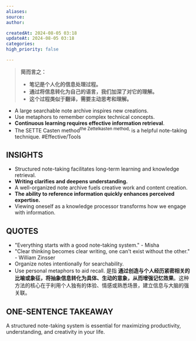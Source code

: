 ```yaml
---
aliases: 
source: 
author: 

createdAt: 2024-08-05 03:18
updateAt: 2024-08-05 03:18
categories: 
high_priority: false

---
```



> **简而言之：**
> 
> - **笔记是个人化的信息处理过程。**
> - **通过将信息转化为自己的语言，我们加深了对它的理解。**
> - **这个过程类似于翻译，需要主动思考和理解。**

- A large searchable note archive inspires new creations.
- Use metaphors to remember complex technical concepts.
- **Continuous learning requires effective information retrieval**.
- The SETTE Casten method<sup>the Zettelkasten method,</sup> is a helpful note-taking technique. #Effective/Tools 

## INSIGHTS

- Structured note-taking facilitates long-term learning and knowledge retrieval.
- **Writing clarifies and deepens understanding.**
- A well-organized note archive fuels creative work and content creation.
- **The ability to reference information quickly enhances perceived expertise.**
- Viewing oneself as a knowledge processor transforms how we engage with information.

## QUOTES

- "Everything starts with a good note-taking system." - Misha
- "Clear thinking becomes clear writing, one can't exist without the other." - William Zinsser
- Organize notes intentionally for searchability.
- Use personal metaphors to aid recall.
是指 **通过创造与个人经历紧密相关的比喻或象征，将抽象信息转化为具体、生动的意象，从而增强记忆效果**。这种方法的核心在于利用个人独有的体验、情感或熟悉场景，建立信息与大脑的强关联。


## ONE-SENTENCE TAKEAWAY

A structured note-taking system is essential for maximizing productivity, understanding, and creativity in your life.

